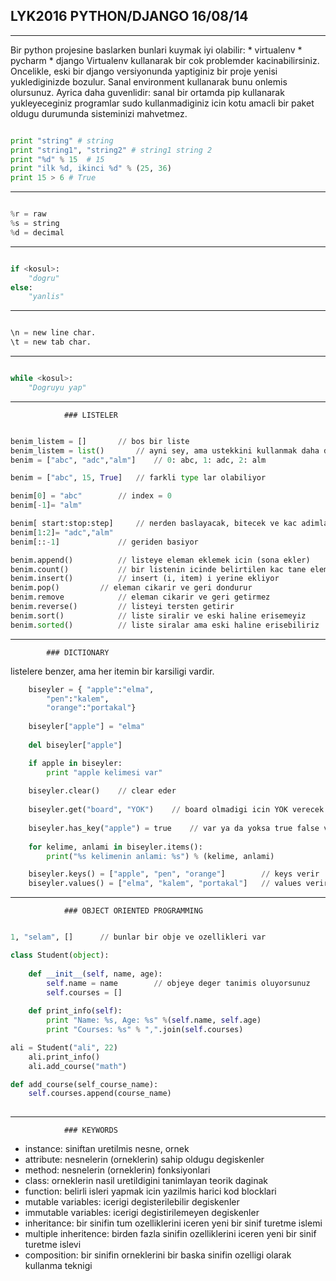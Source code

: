 ## LYK2016	 PYTHON/DJANGO		16/08/14

-------------

Bir python projesine baslarken bunlari kuymak iyi olabilir:
	* virtualenv
	* pycharm
	* django
Virtualenv kullanarak bir cok problemder kacinabilirsiniz. Oncelikle, eski bir django versiyonunda yaptiginiz bir proje yenisi yuklediginizde bozulur. Sanal environment kullanarak bunu onlemis olursunuz. Ayrica daha guvenlidir: sanal bir ortamda pip kullanarak yukleyeceginiz programlar sudo kullanmadiginiz icin kotu amacli bir paket oldugu durumunda sisteminizi mahvetmez. 

```python

print "string" # string
print "string1", "string2" # string1 string 2
print "%d" % 15  # 15
print "ilk %d, ikinci %d" % (25, 36)
print 15 > 6 # True

```
-----------
```python

%r = raw
%s = string
%d = decimal

```
------------
```python

if <kosul>:
	"dogru"
else:
	"yanlis"
```

------------------

```python

\n = new line char.
\t = new tab char.

```

-----------
```python

while <kosul>:
	"Dogruyu yap"

```
------------
				### LISTELER
```python

benim_listem = [] 		// bos bir liste
benim_listem = list()		// ayni sey, ama ustekkini kullanmak daha dogru
benim = ["abc", "adc","alm"]	// 0: abc, 1: adc, 2: alm

benim = ["abc", 15, True]	// farkli type lar olabiliyor

benim[0] = "abc"		// index = 0
benim[-1]= "alm"

benim[ start:stop:step]		// nerden baslayacak, bitecek ve kac adimla
benim[1:2]= "adc","alm"
benim[::-1] 			// geriden basiyor

benim.append()			// listeye eleman eklemek icin (sona ekler)
benim.count()			// bir listenin icinde belirtilen kac tane eleman
benim.insert()			// insert (i, item) i yerine ekliyor
benim.pop()			// eleman cikarir ve geri dondurur
benim.remove			// eleman cikarir ve geri getirmez
benim.reverse() 		// listeyi tersten getirir
benim.sort()			// liste siralir ve eski haline erisemeyiz
benim.sorted() 			// liste siralar ama eski haline erisebiliriz

```

--------------
			### DICTIONARY 

listelere benzer, ama her itemin bir karsiligi vardir.

```python	
	biseyler = { "apple":"elma",
		"pen":"kalem",
		"orange":"portakal"} 
	
	biseyler["apple"] = "elma"
	
	del biseyler["apple"]

	if apple in biseyler:
		print "apple kelimesi var"
	
	biseyler.clear() 	// clear eder
	
	biseyler.get("board", "YOK")	// board olmadigi icin YOK verecek
	
	biseyler.has_key("apple") = true	// var ya da yoksa true false verir
	
	for kelime, anlami in biseyler.items():
		print("%s kelimenin anlami: %s") % (kelime, anlami)

	biseyler.keys() = ["apple", "pen", "orange"]		// keys verir
	biseyler.values() = ["elma", "kalem", "portakal"]	// values verir

```
------------

				### OBJECT ORIENTED PROGRAMMING
```python

1, "selam", [] 		// bunlar bir obje ve ozellikleri var

class Student(object): 
	
	def __init__(self, name, age):
		self.name = name		// objeye deger tanimis oluyorsunuz
		self.courses = []
	
	def print_info(self):
		print "Name: %s, Age: %s" %(self.name, self.age)
		print "Courses: %s" % ",".join(self.courses)

ali = Student("ali", 22)
	ali.print_info()
	ali.add_course("math")

def add_course(self_course_name):
	self.courses.append(course_name)
	
```

-------------------------
				### KEYWORDS


* instance: siniftan uretilmis nesne, ornek
* attribute: nesnelerin (orneklerin) sahip oldugu degiskenler
* method: nesnelerin (orneklerin) fonksiyonlari
* class: orneklerin nasil uretildigini tanimlayan teorik daginak
* function: belirli isleri yapmak icin yazilmis harici kod blocklari
* mutable variables: icerigi degisterilebilir degiskenler
* immutable variables: icerigi degistirilemeyen degiskenler
* inheritance: bir sinifin tum ozelliklerini iceren yeni bir sinif turetme islemi
* multiple inheritence: birden fazla sinifin ozelliklerini iceren yeni bir sinif turetme islevi
* composition: bir sinifin orneklerini bir baska sinifin ozelligi olarak kullanma teknigi 
